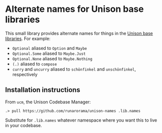 # Alternate names for Unison base libraries

This small library provides alternate names for things in the [Unison base libraries](https://github.com/unisonweb/base). For example:

* `Optional` aliased to `Option` and `Maybe`
* `Optional.Some` aliased to `Maybe.Just`
* `Optional.None` aliased to `Maybe.Nothing`
* `(.)` aliased to `compose`
* `curry` and `uncurry` aliased to `schönfinkel` and `unschönfinkel`, respectively

## Installation instructions

From `ucm`, the Unison Codebase Manager:

```
.> pull https://github.com/runarorama/unison-names .lib.names
```

Substitute for `.lib.names` whatever namespace where you want this to live in your codebase.
